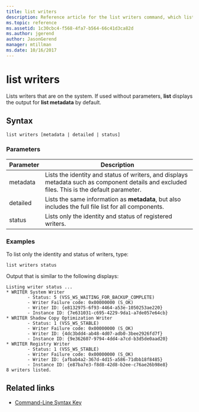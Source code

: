 ```yaml
---
title: list writers
description: Reference article for the list writers command, which lists writers that are on the system.
ms.topic: reference
ms.assetid: 1c30cbc4-f568-4fa7-b564-66c41d3ca82d
ms.author: jgerend
author: JasonGerend
manager: mtillman
ms.date: 10/16/2017
---
```


# list writers

Lists writers that are on the system. If used without parameters, **list** displays the output for **list metadata** by default.

## Syntax

```
list writers [metadata | detailed | status]
```

### Parameters

| Parameter | Description |
| --------- | ----------- |
| metadata | Lists the identity and status of writers, and displays metadata such as component details and excluded files. This is the default parameter. |
| detailed | Lists the same information as **metadata**, but also includes the full file list for all components. |
| status | Lists only the identity and status of registered writers. |

### Examples

To list only the identity and status of writers, type:

```
list writers status
```

Output that is similar to the following displays:

```
Listing writer status ...
* WRITER System Writer
        - Status: 5 (VSS_WS_WAITING_FOR_BACKUP_COMPLETE)
        - Writer Failure code: 0x00000000 (S_OK)
        - Writer ID: {e8132975-6f93-4464-a53e-1050253ae220}
        - Instance ID: {7e631031-c695-4229-9da1-a7de057e64cb}
* WRITER Shadow Copy Optimization Writer
        - Status: 1 (VSS_WS_STABLE)
        - Writer Failure code: 0x00000000 (S_OK)
        - Writer ID: {4dc3bdd4-ab48-4d07-adb0-3bee2926fd7f}
        - Instance ID: {9e362607-9794-4dd4-a7cd-b3d5de0aad20}
* WRITER Registry Writer
        - Status: 1 (VSS_WS_STABLE)
        - Writer Failure code: 0x00000000 (S_OK)
        - Writer ID: {afbab4a2-367d-4d15-a586-71dbb18f8485}
        - Instance ID: {e87ba7e3-f8d8-42d8-b2ee-c76ae26b98e8}
8 writers listed.
```

## Related links

- [Command-Line Syntax Key](command-line-syntax-key.md)